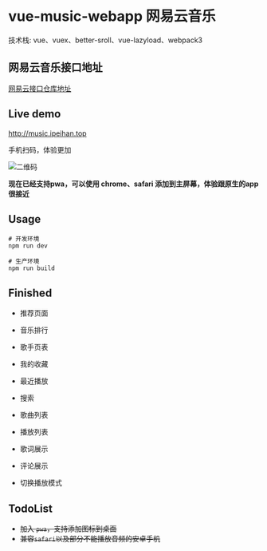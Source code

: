 # vue-music-webapp 网易云音乐

技术栈: vue、vuex、better-sroll、vue-lazyload、webpack3

## 网易云音乐接口地址
[网易云接口仓库地址](https://github.com/Binaryify/NeteaseCloudMusicApi)

## Live demo
http://music.ipeihan.top

手机扫码，体验更加

![二维码](http://ppzqzk863.bkt.clouddn.com/20190426111910.png)

**现在已经支持pwa，可以使用 chrome、safari 添加到主屏幕，体验跟原生的app很接近**

## Usage
```shell
# 开发环境
npm run dev

# 生产环境
npm run build
```

## Finished
* 推荐页面

* 音乐排行
* 歌手页表
* 我的收藏
* 最近播放
* 搜索
* 歌曲列表
* 播放列表
* 歌词展示
* 评论展示
* 切换播放模式

## TodoList

* ~~加入 `pwa`，支持添加图标到桌面~~
* ~~兼容`safari`以及部分不能播放音频的安卓手机~~

